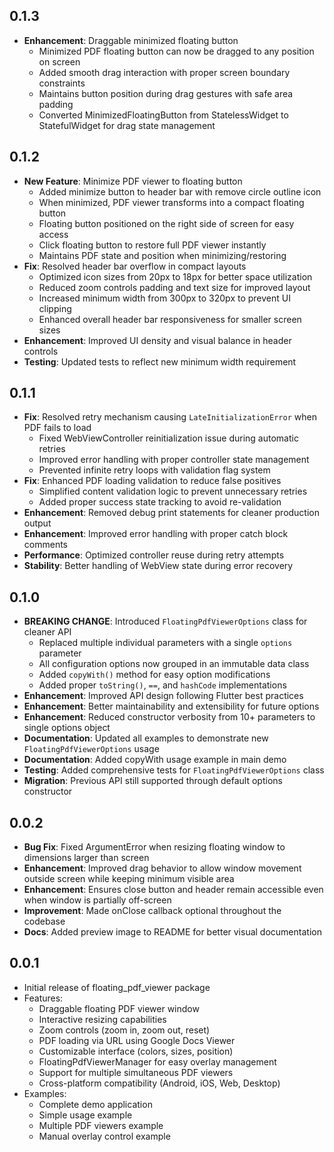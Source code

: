 ## 0.1.3

* **Enhancement**: Draggable minimized floating button
  * Minimized PDF floating button can now be dragged to any position on screen
  * Added smooth drag interaction with proper screen boundary constraints
  * Maintains button position during drag gestures with safe area padding
  * Converted MinimizedFloatingButton from StatelessWidget to StatefulWidget for drag state management

## 0.1.2

* **New Feature**: Minimize PDF viewer to floating button
  * Added minimize button to header bar with remove circle outline icon
  * When minimized, PDF viewer transforms into a compact floating button
  * Floating button positioned on the right side of screen for easy access
  * Click floating button to restore full PDF viewer instantly
  * Maintains PDF state and position when minimizing/restoring
* **Fix**: Resolved header bar overflow in compact layouts
  * Optimized icon sizes from 20px to 18px for better space utilization
  * Reduced zoom controls padding and text size for improved layout
  * Increased minimum width from 300px to 320px to prevent UI clipping
  * Enhanced overall header bar responsiveness for smaller screen sizes
* **Enhancement**: Improved UI density and visual balance in header controls
* **Testing**: Updated tests to reflect new minimum width requirement

## 0.1.1

* **Fix**: Resolved retry mechanism causing `LateInitializationError` when PDF fails to load
  * Fixed WebViewController reinitialization issue during automatic retries
  * Improved error handling with proper controller state management
  * Prevented infinite retry loops with validation flag system
* **Fix**: Enhanced PDF loading validation to reduce false positives
  * Simplified content validation logic to prevent unnecessary retries
  * Added proper success state tracking to avoid re-validation
* **Enhancement**: Removed debug print statements for cleaner production output
* **Enhancement**: Improved error handling with proper catch block comments
* **Performance**: Optimized controller reuse during retry attempts
* **Stability**: Better handling of WebView state during error recovery

## 0.1.0

* **BREAKING CHANGE**: Introduced `FloatingPdfViewerOptions` class for cleaner API
  * Replaced multiple individual parameters with a single `options` parameter
  * All configuration options now grouped in an immutable data class
  * Added `copyWith()` method for easy option modifications
  * Added proper `toString()`, `==`, and `hashCode` implementations
* **Enhancement**: Improved API design following Flutter best practices
* **Enhancement**: Better maintainability and extensibility for future options
* **Enhancement**: Reduced constructor verbosity from 10+ parameters to single options object
* **Documentation**: Updated all examples to demonstrate new `FloatingPdfViewerOptions` usage
* **Documentation**: Added copyWith usage example in main demo
* **Testing**: Added comprehensive tests for `FloatingPdfViewerOptions` class
* **Migration**: Previous API still supported through default options constructor

## 0.0.2

* **Bug Fix**: Fixed ArgumentError when resizing floating window to dimensions larger than screen
* **Enhancement**: Improved drag behavior to allow window movement outside screen while keeping minimum visible area
* **Enhancement**: Ensures close button and header remain accessible even when window is partially off-screen
* **Improvement**: Made onClose callback optional throughout the codebase
* **Docs**: Added preview image to README for better visual documentation

## 0.0.1

* Initial release of floating_pdf_viewer package
* Features:
  * Draggable floating PDF viewer window
  * Interactive resizing capabilities
  * Zoom controls (zoom in, zoom out, reset)
  * PDF loading via URL using Google Docs Viewer
  * Customizable interface (colors, sizes, position)
  * FloatingPdfViewerManager for easy overlay management
  * Support for multiple simultaneous PDF viewers
  * Cross-platform compatibility (Android, iOS, Web, Desktop)
* Examples:
  * Complete demo application
  * Simple usage example
  * Multiple PDF viewers example
  * Manual overlay control example
